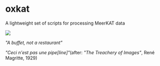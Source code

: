 # oxkat
A lightweight set of scripts for processing MeerKAT data

![](https://i.imgur.com/tmukMGk.jpg)

_"A buffet, not a restaurant"_

_"Ceci n'est pas une pipe[line]"_(after: _"The Treachery of Images"_, René Magritte, 1929) 
